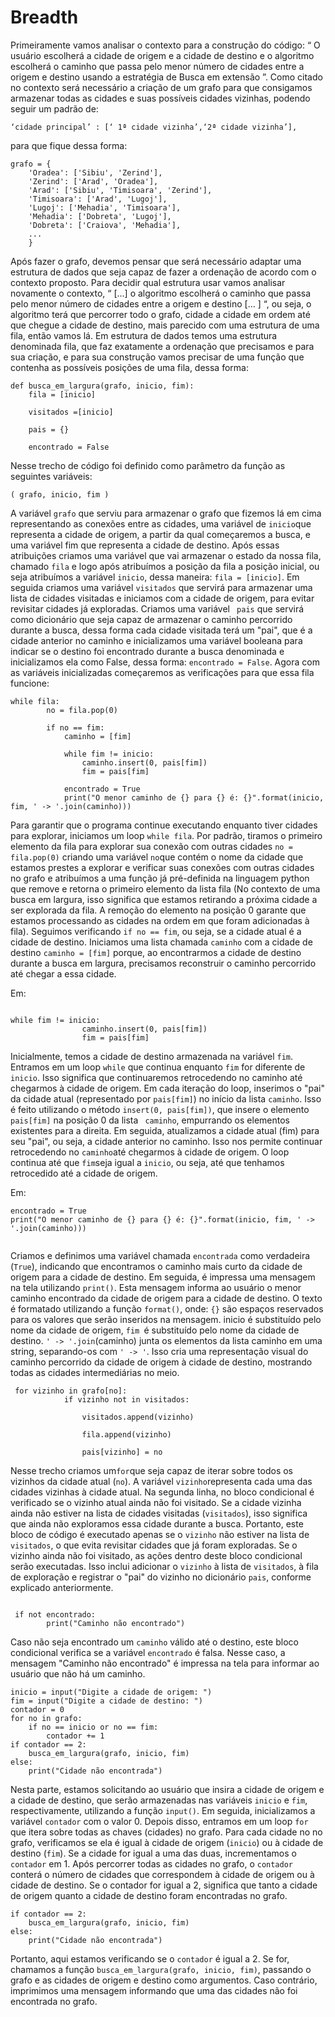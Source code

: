 # Breadth

Primeiramente vamos analisar o contexto para a construção do código: 
“ O usuário escolherá a cidade de origem e a cidade de destino e o algoritmo escolherá o caminho que passa pelo menor número de cidades entre a origem e destino usando a estratégia de Busca em extensão ”.
Como citado no contexto será necessário a criação de um grafo para que consigamos armazenar todas as cidades e suas possíveis cidades vizinhas, podendo seguir um padrão de:  

``` ‘cidade principal’ : [‘ 1ª cidade vizinha’,‘2ª cidade vizinha’], ```

para que fique dessa forma: 

```
grafo = {
    'Oradea': ['Sibiu', 'Zerind'],
    'Zerind': ['Arad', 'Oradea'],
    'Arad': ['Sibiu', 'Timisoara', 'Zerind'],
    'Timisoara': ['Arad', 'Lugoj'],
    'Lugoj': ['Mehadia', 'Timisoara'],
    'Mehadia': ['Dobreta', 'Lugoj'],
    'Dobreta': ['Craiova', 'Mehadia'], 
    ...
    }

```

Após fazer o grafo, devemos pensar que será necessário adaptar uma estrutura de dados que seja capaz de fazer a ordenação de acordo com o contexto proposto. Para decidir qual estrutura usar vamos analisar novamente o contexto, “ [...] o algoritmo escolherá o caminho que passa pelo menor número de cidades entre a origem e destino [… ] “, ou seja, o algoritmo terá que percorrer todo o grafo, cidade a cidade em ordem até que chegue a cidade de destino, mais parecido com uma estrutura de uma fila, então vamos lá. Em estrutura de dados temos uma estrutura denominada fila, que faz exatamente a ordenação que precisamos e para sua criação, e para sua construção vamos precisar de uma função que contenha as possíveis posições de uma fila, dessa forma:

```
def busca_em_largura(grafo, inicio, fim):
    fila = [inicio]
    
    visitados =[inicio]

    pais = {}
    
    encontrado = False
```

Nesse trecho de código foi definido como parâmetro da função as seguintes variáveis: 

 ``` ( grafo, inicio, fim ) ```

A variável ```grafo``` que serviu para armazenar o grafo que fizemos lá em cima representando as conexões entre as cidades, uma variável de ```inicio```que representa a cidade de origem, a partir da qual começaremos a busca, e uma variável fim que representa a cidade de destino. Após essas atribuições criamos uma variável que vai armazenar o estado da nossa fila, chamado ```fila``` e logo após atribuímos a posição da fila a posição inicial, ou seja atribuímos a variável ```inicio```, dessa maneira: ```fila = [inicio]```. Em seguida criamos uma variável ```visitados``` que servirá para armazenar uma lista de cidades visitadas e iniciamos com a cidade de origem, para evitar revisitar cidades já exploradas. Criamos uma variável ``` pais``` que servirá como dicionário que seja capaz de  armazenar o caminho percorrido durante a busca, dessa forma cada cidade visitada terá um "pai", que é a cidade anterior no caminho e inicializamos uma variável booleana para indicar se o destino foi encontrado durante a busca denominada e inicializamos ela como False, dessa forma: ```encontrado = False```. Agora com as variáveis inicializadas começaremos as verificações para que essa fila funcione:

```
while fila:
        no = fila.pop(0)

        if no == fim:
            caminho = [fim]

            while fim != inicio:
                caminho.insert(0, pais[fim])
                fim = pais[fim]
            
            encontrado = True
            print("O menor caminho de {} para {} é: {}".format(inicio, fim, ' -> '.join(caminho)))

```

Para garantir que o programa continue executando enquanto tiver cidades para explorar, iniciamos um loop ```while fila```. Por padrão, tiramos o primeiro elemento da fila para explorar sua conexão com outras cidades ```no = fila.pop(0)``` criando uma variável ```no```que contém o nome da cidade que estamos prestes a explorar e verificar suas conexões com outras cidades no grafo e atribuímos a uma função já pré-definida na linguagem python que remove e retorna o primeiro elemento da lista fila (No contexto de uma busca em largura, isso significa que estamos retirando a próxima cidade a ser explorada da fila. A remoção do elemento na posição 0 garante que estamos processando as cidades na ordem em que foram adicionadas à fila). Seguimos verificando ```if no == fim```,  ou seja, se a cidade atual é a cidade de destino. Iniciamos uma lista chamada ```caminho``` com a cidade de destino ```caminho = [fim]``` porque, ao encontrarmos a cidade de destino durante a busca em largura, precisamos reconstruir o caminho percorrido até chegar a essa cidade. 

Em:  

```

while fim != inicio:
                caminho.insert(0, pais[fim])
                fim = pais[fim]

```
Inicialmente, temos a cidade de destino armazenada na variável ```fim```. Entramos em um loop ```while``` que continua enquanto ```fim``` for diferente de ```inicio```. Isso significa que continuaremos retrocedendo no caminho até chegarmos à cidade de origem. Em cada iteração do loop, inserimos o "pai" da cidade atual (representado por ```pais[fim]```) no início da lista ```caminho```. Isso é feito utilizando o método ```insert(0, pais[fim])```, que insere o elemento ```pais[fim]``` na posição 0 da lista ``` caminho```, empurrando os elementos existentes para a direita. Em seguida, atualizamos a cidade atual (fim) para seu "pai", ou seja, a cidade anterior no caminho. Isso nos permite continuar retrocedendo no ```caminho```até chegarmos à cidade de origem. O loop continua até que ```fim```seja igual a ```inicio```, ou seja, até que tenhamos retrocedido até a cidade de origem.

Em:

```
encontrado = True 
print("O menor caminho de {} para {} é: {}".format(inicio, fim, ' -> '.join(caminho)))


```

Criamos e definimos uma variável chamada ```encontrada``` como verdadeira (```True```), indicando que encontramos o caminho mais curto da cidade de origem para a cidade de destino. Em seguida, é impressa uma mensagem na tela utilizando ```print()```. Esta mensagem informa ao usuário o menor caminho encontrado da cidade de origem para a cidade de destino. O texto é formatado utilizando a função ```format()```, onde: ```{}``` são espaços reservados para os valores que serão inseridos na mensagem. inicio é substituído pelo nome da cidade de origem, ```fim ```é substituído pelo nome da cidade de destino. ``` ' -> '.join ```(caminho) junta os elementos da lista caminho em uma string, separando-os com ```' -> '```. Isso cria uma representação visual do caminho percorrido da cidade de origem à cidade de destino, mostrando todas as cidades intermediárias no meio.
```
 for vizinho in grafo[no]:
            if vizinho not in visitados:

                visitados.append(vizinho)

                fila.append(vizinho)

                pais[vizinho] = no

```

Nesse trecho criamos um``` for ```que seja capaz de iterar sobre todos os vizinhos da cidade atual (```no```). A variável ```vizinho```representa cada uma das cidades vizinhas à cidade atual. Na segunda linha, no bloco condicional é verificado se o vizinho atual ainda não foi visitado. Se a cidade vizinha ainda não estiver na lista de cidades visitadas (```visitados```), isso significa que ainda não exploramos essa cidade durante a busca. Portanto, este bloco de código é executado apenas se o ```vizinho``` não estiver na lista de ```visitados```, o que evita revisitar cidades que já foram exploradas. Se o vizinho ainda não foi visitado, as ações dentro deste bloco condicional serão executadas. Isso inclui adicionar o ```vizinho``` à lista de ```visitados```, à fila de exploração e registrar o "pai" do vizinho no dicionário ```pais```, conforme explicado anteriormente.

```

 if not encontrado:
        print("Caminho não encontrado")

```

Caso não seja encontrado um ```caminho``` válido até o destino, este bloco condicional verifica se a variável ```encontrado``` é falsa. Nesse caso, a mensagem "Caminho não encontrado" é impressa na tela para informar ao usuário que não há um caminho.
```
inicio = input("Digite a cidade de origem: ")
fim = input("Digite a cidade de destino: ")
contador = 0
for no in grafo:
    if no == inicio or no == fim:
        contador += 1
if contador == 2:
    busca_em_largura(grafo, inicio, fim)
else:
    print("Cidade não encontrada")

```

Nesta parte, estamos solicitando ao usuário que insira a cidade de origem e a cidade de destino, que serão armazenadas nas variáveis ```inicio``` e ```fim```, respectivamente, utilizando a função ```input()```. Em seguida, inicializamos a variável ```contador``` com o valor 0. Depois disso, entramos em um loop ```for``` que itera sobre todas as chaves (cidades) no grafo. Para cada cidade no no grafo, verificamos se ela é igual à cidade de origem (```inicio```) ou à cidade de destino (```fim```). Se a cidade for igual a uma das duas, incrementamos o ```contador``` em 1. Após percorrer todas as cidades no grafo, o ```contador``` conterá o número de cidades que correspondem à cidade de origem ou à cidade de destino. Se o contador for igual a 2, significa que tanto a cidade de origem quanto a cidade de destino foram encontradas no grafo.
```
if contador == 2:
    busca_em_largura(grafo, inicio, fim)
else:
    print("Cidade não encontrada")

```

Portanto, aqui estamos verificando se o ```contador``` é igual a 2. Se for, chamamos a função ```busca_em_largura(grafo, inicio, fim)```, passando o grafo e as cidades de origem e destino como argumentos. Caso contrário, imprimimos uma mensagem informando que uma das cidades não foi encontrada no grafo.











           


            


